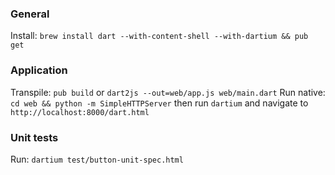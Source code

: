 ### General

Install: `brew install dart --with-content-shell --with-dartium && pub get`

### Application

Transpile: `pub build` or `dart2js --out=web/app.js web/main.dart`
Run native: `cd web && python -m SimpleHTTPServer` then run `dartium` and navigate to `http://localhost:8000/dart.html`

### Unit tests

Run: `dartium test/button-unit-spec.html`